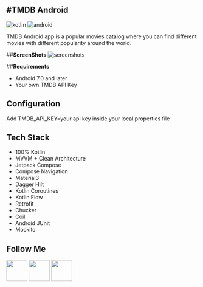 #**TMDB Android**
---
![kotlin](https://camo.githubusercontent.com/cdf0b26edbf443b16d9b2357b76f8557d527e4d80625fb844d5342462d654e9a/68747470733a2f2f696d672e736869656c64732e696f2f62616467652f6b6f746c696e2d2532333030393544352e7376673f7374796c653d666f722d7468652d6261646765266c6f676f3d6b6f746c696e266c6f676f436f6c6f723d7768697465) ![android](https://camo.githubusercontent.com/5b7886225855c2c5ac8bcc15effcb289c238c597680d61c24e5e7541af59ee10/68747470733a2f2f696d672e736869656c64732e696f2f62616467652f416e64726f69642d3344444338343f7374796c653d666f722d7468652d6261646765266c6f676f3d616e64726f6964266c6f676f436f6c6f723d7768697465)

TMDB Android app is a popular movies catalog where you can find different movies with different popularity around the world. 

##**ScreenShots**
![screenshots]([https://raw.githubusercontent.com/george-gigauri/tbilisi-public-transport-compose-clean/main/images/BUSPLORE%20Poster%20Screenshots.jpg](https://github.com/george-gigauri/tmdb-android/blob/main/screenshots/screen-0.jpg?raw=true))

##**Requirements**
- Android 7.0 and later
- Your own TMDB API Key 

## **Configuration**
Add TMDB_API_KEY=your api key inside your local.properties file

## **Tech Stack**
- 100% Kotlin
- MVVM + Clean Architecture
- Jetpack Compose
- Compose Navigation
- Material3
- Dagger Hilt
- Kotlin Coroutines
- Kotlin Flow
- Retrofit
- Chucker
- Coil
- Android JUnit
- Mockito

## Follow Me
<a href="https://www.facebook.com/giorgii.gigauri"><img src="https://www.facebook.com/images/fb_icon_325x325.png" width=55 height=55/></a>       <a href="https://www.instagram.com/george_gigauri"><img src="https://upload.wikimedia.org/wikipedia/commons/thumb/5/58/Instagram-Icon.png/1025px-Instagram-Icon.png" width=55 height=55/></a>       <a href="https://www.linkedin.com/in/giorgi-gigauri-934a301a8/"><img src="https://cdn-icons-png.flaticon.com/512/174/174857.png" width=55 height=55/></a>

